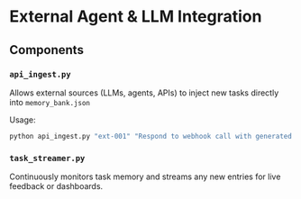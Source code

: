 # External Agent & LLM Integration

## Components

### `api_ingest.py`
Allows external sources (LLMs, agents, APIs) to inject new tasks directly into `memory_bank.json`

Usage:
```bash
python api_ingest.py "ext-001" "Respond to webhook call with generated plan"
```

### `task_streamer.py`
Continuously monitors task memory and streams any new entries for live feedback or dashboards.


<!-- linked feature: memory bank -->

<!-- linked feature: pipelines -->

<!-- linked feature: logs -->

<!-- linked feature: checklists -->

<!-- linked feature: routines -->

<!-- linked feature: identities -->

<!-- linked feature: goals -->

<!-- linked feature: specs -->

<!-- linked feature: schemas -->

<!-- linked feature: config -->

<!-- linked feature: diary -->

<!-- linked feature: evaluation -->

<!-- linked feature: feedbacks -->

<!-- linked feature: forecasts -->

<!-- linked feature: governance -->

<!-- linked feature: intents -->

<!-- linked feature: plans -->

<!-- linked feature: simulations -->

<!-- linked feature: tests -->

<!-- linked feature: tooling -->

<!-- linked feature: routing metadata -->